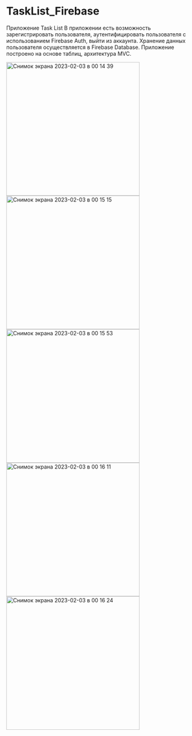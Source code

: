 # TaskList_Firebase

Приложение Task List 
В приложении есть возможность зарегистрировать пользователя, аутентифицировать пользователя с использованием Firebase Auth, выйти из аккаунта. Хранение данных пользователя осуществляется в Firebase Database. Приложение построено на основе таблиц, архитектура MVC. 


<img width="353" alt="Снимок экрана 2023-02-03 в 00 14 39" src="https://user-images.githubusercontent.com/118187754/216429758-fe40e2fd-e2c8-4edd-9de0-47f0e5060b4f.png">
<img width="353" alt="Снимок экрана 2023-02-03 в 00 15 15" src="https://user-images.githubusercontent.com/118187754/216429776-6905c5d9-2d3f-42ec-847b-13077359a6df.png">
<img width="353" alt="Снимок экрана 2023-02-03 в 00 15 53" src="https://user-images.githubusercontent.com/118187754/216429786-a6b9802d-348b-40df-8612-98e010cab153.png">
<img width="353" alt="Снимок экрана 2023-02-03 в 00 16 11" src="https://user-images.githubusercontent.com/118187754/216429797-58728ca5-638d-4346-8e0a-b60d121b8d8e.png">
<img width="353" alt="Снимок экрана 2023-02-03 в 00 16 24" src="https://user-images.githubusercontent.com/118187754/216429804-0fba406c-b094-4feb-b9d8-92ab6b7bcb81.png">
